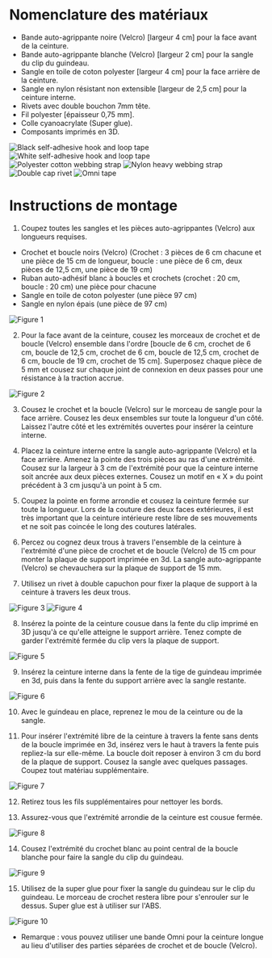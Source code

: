 # Nomenclature des matériaux
* Bande auto-agrippante noire (Velcro) [largeur 4 cm] pour la face avant de la ceinture.
* Bande auto-agrippante blanche (Velcro) [largeur 2 cm] pour la sangle du clip du guindeau.
* Sangle en toile de coton polyester [largeur 4 cm] pour la face arrière de la ceinture.
* Sangle en nylon résistant non extensible [largeur de 2,5 cm] pour la ceinture interne.
* Rivets avec double bouchon 7mm tête.
* Fil polyester [épaisseur 0,75 mm].
* Colle cyanoacrylate (Super glue).
* Composants imprimés en 3D.

![Black self-adhesive hook and loop tape](assets/instructions/part1.jpg)
![White self-adhesive hook and loop tape](assets/instructions/part2.jpg)
![Polyester cotton webbing strap](assets/instructions/part3.jpg)
![Nylon heavy webbing strap](assets/instructions/part4.jpg)
![Double cap rivet](assets/instructions/part5.jpg)
![Omni tape](assets/instructions/part6.jpg)

# Instructions de montage
1. Coupez toutes les sangles et les pièces auto-agrippantes (Velcro) aux longueurs requises.
 * Crochet et boucle noirs (Velcro) (Crochet : 3 pièces de 6 cm chacune et une pièce de 15 cm de longueur, boucle : une pièce de 6 cm, deux pièces de 12,5 cm, une pièce de 19 cm)
 * Ruban auto-adhésif blanc à boucles et crochets (crochet : 20 cm, boucle : 20 cm) une pièce pour chacune
 * Sangle en toile de coton polyester (une pièce 97 cm)
 * Sangle en nylon épais (une pièce de 97 cm)

![Figure 1](assets/instructions/figure1.jpg)

2. Pour la face avant de la ceinture, cousez les morceaux de crochet et de boucle (Velcro) ensemble dans l'ordre [boucle de 6 cm, crochet de 6 cm, boucle de 12,5 cm, crochet de 6 cm, boucle de 12,5 cm, crochet de 6 cm, boucle de 19 cm, crochet de 15 cm]. Superposez chaque pièce de 5 mm et cousez sur chaque joint de connexion en deux passes pour une résistance à la traction accrue.

![Figure 2](assets/instructions/figure2.jpg)

3. Cousez le crochet et la boucle (Velcro) sur le morceau de sangle pour la face arrière. Cousez les deux ensembles sur toute la longueur d'un côté. Laissez l'autre côté et les extrémités ouvertes pour insérer la ceinture interne.

4. Placez la ceinture interne entre la sangle auto-agrippante (Velcro) et la face arrière. Amenez la pointe des trois pièces au ras d'une extrémité. Cousez sur la largeur à 3 cm de l'extrémité pour que la ceinture interne soit ancrée aux deux pièces externes. Cousez un motif en « X » du point précédent à 3 cm jusqu'à un point à 5 cm.

5. Coupez la pointe en forme arrondie et cousez la ceinture fermée sur toute la longueur. Lors de la couture des deux faces extérieures, il est très important que la ceinture intérieure reste libre de ses mouvements et ne soit pas coincée le long des coutures latérales.

6. Percez ou cognez deux trous à travers l'ensemble de la ceinture à l'extrémité d'une pièce de crochet et de boucle (Velcro) de 15 cm pour monter la plaque de support imprimée en 3d. La sangle auto-agrippante (Velcro) se chevauchera sur la plaque de support de 15 mm.

7. Utilisez un rivet à double capuchon pour fixer la plaque de support à la ceinture à travers les deux trous.

![Figure 3](assets/instructions/figure3.jpg)
![Figure 4](assets/instructions/figure4.jpg)

8. Insérez la pointe de la ceinture cousue dans la fente du clip imprimé en 3D jusqu'à ce qu'elle atteigne le support arrière. Tenez compte de garder l'extrémité fermée du clip vers la plaque de support.

![Figure 5](assets/instructions/figure5.jpg)

9. Insérez la ceinture interne dans la fente de la tige de guindeau imprimée en 3d, puis dans la fente du support arrière avec la sangle restante.

![Figure 6](assets/instructions/figure6.jpg)

10. Avec le guindeau en place, reprenez le mou de la ceinture ou de la sangle.

11. Pour insérer l'extrémité libre de la ceinture à travers la fente sans dents de la boucle imprimée en 3d, insérez vers le haut à travers la fente puis repliez-la sur elle-même. La boucle doit reposer à environ 3 cm du bord de la plaque de support. Cousez la sangle avec quelques passages. Coupez tout matériau supplémentaire.

![Figure 7](assets/instructions/figure7.jpg)

12. Retirez tous les fils supplémentaires pour nettoyer les bords.

13. Assurez-vous que l'extrémité arrondie de la ceinture est cousue fermée.

![Figure 8](assets/instructions/figure8.jpg)

14. Cousez l'extrémité du crochet blanc au point central de la boucle blanche pour faire la sangle du clip du guindeau.

![Figure 9](assets/instructions/figure9.jpg)

15. Utilisez de la super glue pour fixer la sangle du guindeau sur le clip du guindeau. Le morceau de crochet restera libre pour s'enrouler sur le dessus. Super glue est à  utiliser sur l'ABS.

![Figure 10](assets/instructions/figure10.jpg)


* Remarque : vous pouvez utiliser une bande Omni pour la ceinture longue au lieu d'utiliser des parties séparées de crochet et de boucle (Velcro).
